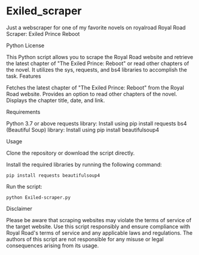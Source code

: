 # Exiled_scraper
Just a webscraper for one of my favorite novels on royalroad 
Royal Road Scraper: Exiled Prince Reboot

Python
License

This Python script allows you to scrape the Royal Road website and retrieve the latest chapter of "The Exiled Prince: Reboot" or read other chapters of the novel. It utilizes the sys, requests, and bs4 libraries to accomplish the task.
Features

   Fetches the latest chapter of "The Exiled Prince: Reboot" from the Royal Road website.
   Provides an option to read other chapters of the novel.
   Displays the chapter title, date, and link.

Requirements

   Python 3.7 or above
   requests library: Install using pip install requests
   bs4 (Beautiful Soup) library: Install using pip install beautifulsoup4

Usage

   Clone the repository or download the script directly.

   Install the required libraries by running the following command:

    pip install requests beautifulsoup4

   Run the script:

    python Exiled-scraper.py

Disclaimer

Please be aware that scraping websites may violate the terms of service of the target website. Use this script responsibly and ensure compliance with Royal Road's terms of service and any applicable laws and regulations. The authors of this script are not responsible for any misuse or legal consequences arising from its usage.
